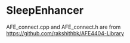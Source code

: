 # SleepEnhancer

AFE_connect.cpp and AFE_connect.h are from https://github.com/rakshithbk/AFE4404-Library
